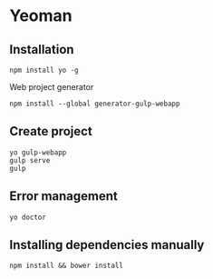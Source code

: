 # Yeoman

## Installation
```
npm install yo -g
```
Web project generator
```
npm install --global generator-gulp-webapp
```

## Create project
``` 
yo gulp-webapp
gulp serve
gulp
```

## Error management
```
yo doctor
```

## Installing dependencies manually
```
npm install && bower install
```
